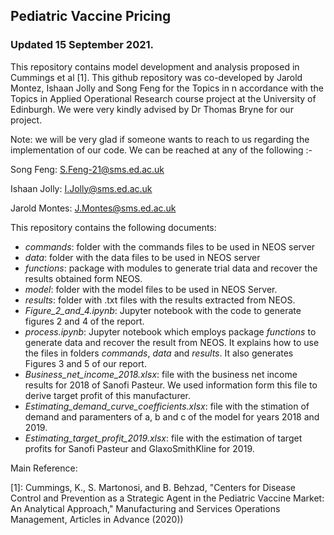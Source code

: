## Pediatric Vaccine Pricing

### Updated 15 September 2021. 

This repository contains model development and analysis proposed in Cummings et al [1]. This github repository was co-developed by Jarold Montez, Ishaan Jolly and Song Feng for the Topics in n accordance with the Topics in Applied Operational Research course project at the University of Edinburgh. We were very kindly advised by Dr Thomas Bryne for our project. 


Note: we will be very glad if someone wants to reach to us regarding the implementation of our code. We can be reached at any of the following :- 

Song Feng: S.Feng-21@sms.ed.ac.uk 

Ishaan Jolly: I.Jolly@sms.ed.ac.uk 

Jarold Montes: J.Montes@sms.ed.ac.uk

This repository contains the following documents:

* *commands*: folder with the commands files to be used in NEOS server
* *data*: folder with the data files to be used in NEOS server
* *functions*: package with modules to generate trial data and recover the results obtained form NEOS.
* *model*: folder with the model files to be used in NEOS Server.
* *results*: folder with .txt files with the results extracted from NEOS.
* *Figure_2_and_4.ipynb*: Jupyter notebook with the code to generate figures 2 and 4 of the report.
* *process.ipynb*:  Jupyter notebook which employs package *functions* to generate data and recover the result from NEOS. It explains how to use the files in folders *commands*, *data* and *results*. It also generates Figures 3 and 5 of our report.
* *Business_net_income_2018.xlsx*: file with the business net income results for 2018 of Sanofi Pasteur. We used information form this file to derive target profit of this manufacturer.
* *Estimating_demand_curve_coefficients.xlsx*: file with the stimation of demand and paramenters of a, b and c of the model for years 2018 and 2019.
* *Estimating_target_profit_2019.xlsx*: file with the estimation of target profits for Sanofi Pasteur and GlaxoSmithKline for 2019.

Main Reference:

[1]: Cummings, K., S. Martonosi, and B. Behzad, "Centers for Disease Control and Prevention as a Strategic Agent in the Pediatric Vaccine Market: An Analytical Approach," Manufacturing and Services Operations Management, Articles in Advance (2020))

